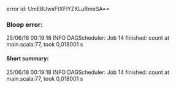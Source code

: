 error id: UmE8UwsFtXFlYZKLuRmeSA==
### Bloop error:

25/06/18 00:19:18 INFO DAGScheduler: Job 14 finished: count at main.scala:77, took 0,018001 s
#### Short summary: 

25/06/18 00:19:18 INFO DAGScheduler: Job 14 finished: count at main.scala:77, took 0,018001 s